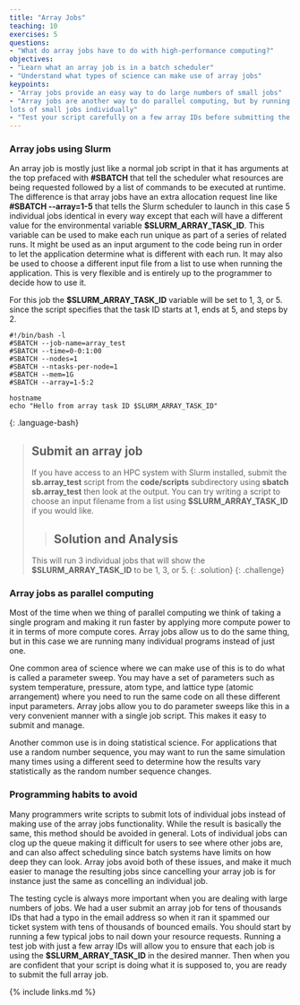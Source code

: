 ```yaml
---
title: "Array Jobs"
teaching: 10
exercises: 5
questions:
- "What do array jobs have to do with high-performance computing?"
objectives:
- "Learn what an array job is in a batch scheduler"
- "Understand what types of science can make use of array jobs"
keypoints:
- "Array jobs provide an easy way to do large numbers of small jobs"
- "Array jobs are another way to do parallel computing, but by running
lots of small jobs individually"
- "Test your script carefully on a few array IDs before submitting the full job"
---
```


### Array jobs using Slurm

An array job is mostly just like a normal job script in that it
has arguments at the top prefaced with **#SBATCH** that tell the
scheduler what resources are being requested followed by a list of
commands to be executed at runtime.
The difference is that array jobs have an extra allocation request
line like **#SBATCH --array=1-5** that tells the Slurm scheduler
to launch in this case 5 individual jobs identical in every way
except that each will have a different value for the environmental 
variable **$SLURM_ARRAY_TASK_ID**.
This variable can be used to make each run unique as part of a series
of related runs.
It might be used as an input argument to the code being run in order
to let the application determine what is different with each run.
It may also be used to choose a different input file from a list
to use when running the application.
This is very flexible and is entirely up to the programmer to decide
how to use it.

For this job the 
**$SLURM_ARRAY_TASK_ID** variable will be set to 1, 3, or 5.
since the script specifies that the task ID starts at 1,
ends at 5, and steps by 2.

~~~
#!/bin/bash -l
#SBATCH --job-name=array_test
#SBATCH --time=0-0:1:00
#SBATCH --nodes=1
#SBATCH --ntasks-per-node=1
#SBATCH --mem=1G
#SBATCH --array=1-5:2

hostname
echo "Hello from array task ID $SLURM_ARRAY_TASK_ID"
~~~
{: .language-bash}


> ## Submit an array job
> If you have access to an HPC system with Slurm installed,
> submit the **sb.array_test** script from the **code/scripts**
> subdirectory using **sbatch sb.array_test** then look at the
> output.
> You can try writing a script to choose an input filename from
> a list using **$SLURM_ARRAY_TASK_ID** if you would like.
>  > ## Solution and Analysis
> This will run 3 individual jobs that will show the
> **$SLURM_ARRAY_TASK_ID** to be 1, 3, or 5.
> {: .solution}
{: .challenge}


### Array jobs as parallel computing

Most of the time when we thing of parallel computing we think
of taking a single program and making it run faster by applying
more compute power to it in terms of more compute cores.
Array jobs allow us to do the same thing, but in this case we are
running many individual programs instead of just one.

One common area of science where we can make use of this is
to do what is called a parameter sweep.
You may have a set of parameters such as system temperature,
pressure, atom type, and lattice type (atomic arrangement)
where you need to run the same code on all these different
input parameters.
Array jobs allow you to do parameter sweeps like this in a very
convenient manner with a single job script.
This makes it easy to submit and manage.

Another common use is in doing statistical science.
For applications that use a random number sequence,
you may want to run the same simulation many times
using a different seed to determine how the results
vary statistically as the random number sequence changes.

### Programming habits to avoid

Many programmers write scripts to submit lots of individual jobs instead
of making use of the array jobs functionality.
While the result is basically the same, this method should be 
avoided in general.
Lots of individual jobs can clog up the queue making it difficult
for users to see where other jobs are, and can also affect
scheduling since batch systems have limits on how deep they
can look.
Array jobs avoid both of these issues, and make it much easier
to manage the resulting jobs since cancelling your array job
is for instance just the same as concelling an individual job.

The testing cycle is always more important when you are dealing
with large numbers of jobs.
We had a user submit an array job for tens of thousands IDs
that had a typo in the email address so when it ran it
spammed our ticket system with tens of thousands of bounced
emails.
You should start by running a few typical jobs to nail down your
resource requests.
Running a test job with just a few array IDs will allow you to 
ensure that each job is using the **$SLURM_ARRAY_TASK_ID**
in the desired manner.
Then when you are confident that your script is doing what it is
supposed to, you are ready to submit the full array job.

{% include links.md %}

